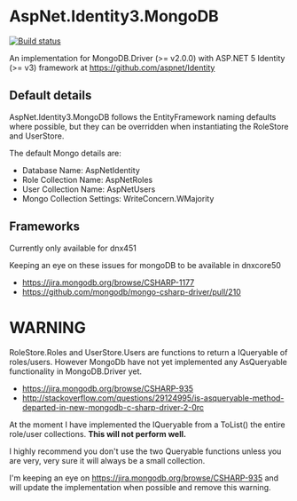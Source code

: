 # AspNet.Identity3.MongoDB

[![Build status](https://ci.appveyor.com/api/projects/status/yopbw2mrf8ppqfkp/branch/master?svg=true)](https://ci.appveyor.com/project/saan800/aspnet-identity3-mongodb/branch/master)

An implementation for MongoDB.Driver (>= v2.0.0) with ASP.NET 5 Identity (>= v3) framework at <https://github.com/aspnet/Identity>


## Default details
AspNet.Identity3.MongoDB follows the EntityFramework naming defaults where possible, but they can be overridden 
when instantiating the RoleStore and UserStore.

The default Mongo details are:

* Database Name: AspNetIdentity
* Role Collection Name: AspNetRoles
* User Collection Name: AspNetUsers
* Mongo Collection Settings: WriteConcern.WMajority


## Frameworks
Currently only available for dnx451

Keeping an eye on these issues for mongoDB to be available in dnxcore50
- <https://jira.mongodb.org/browse/CSHARP-1177>
- <https://github.com/mongodb/mongo-csharp-driver/pull/210>


# WARNING
RoleStore.Roles and UserStore.Users are functions to return a IQueryable of roles/users.
However MongoDb have not yet implemented any AsQueryable functionality in MongoDB.Driver yet.
- <https://jira.mongodb.org/browse/CSHARP-935>
- <http://stackoverflow.com/questions/29124995/is-asqueryable-method-departed-in-new-mongodb-c-sharp-driver-2-0rc>

At the moment I have implemented the IQueryable from a ToList() the entire role/user collections. **This will not perform well.**

I highly recommend you don't use the two Queryable functions unless you are very, very sure it will always be a small collection.

I'm keeping an eye on <https://jira.mongodb.org/browse/CSHARP-935> and will update the implementation when possible and remove this warning.